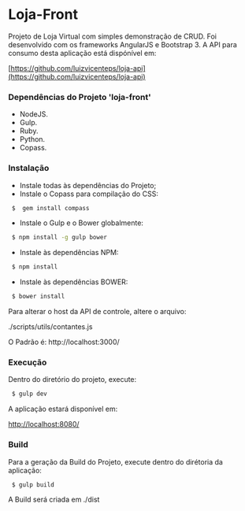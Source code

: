 # Loja-Front
Projeto de Loja Virtual com simples demonstração de CRUD. Foi desenvolvido com os frameworks AngularJS e Bootstrap 3. A API para consumo desta aplicação está dispónível em:

[https://github.com/luizvicenteps/loja-api](https://github.com/luizvicenteps/loja-api)


### Dependências do Projeto 'loja-front'
  * NodeJS.
  * Gulp.
  * Ruby.
  * Python.
  * Copass.


### Instalação
  * Instale todas às dependências do Projeto;
  * Instale o Copass para compilação do CSS:
```bash
 $  gem install compass
```
  * Instale o Gulp e o Bower globalmente:
```bash
 $ npm install -g gulp bower
```
  * Instale às dependências NPM:
```bash
 $ npm install
```    
  * Instale às dependências BOWER:
```bash
 $ bower install
``` 
Para alterar o host da API de controle, altere o arquivo:

./scripts/utils/contantes.js

O Padrão é: http://localhost:3000/


### Execução
  
  Dentro do diretório do projeto, execute:
```bash
 $ gulp dev
``` 
A aplicação estará disponível em:
  
[http://localhost:8080/](http://localhost:8080/)


### Build
Para a geração da Build do Projeto, execute dentro do dirétoria da aplicação:
```bash
 $ gulp build
``` 
A Build será criada em ./dist
  